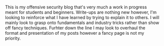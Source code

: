 This is my offensive security blog that's very much a work in progress meant for students and beginners. Write-ups are nothing new however, I'm looking to reinforce what I have learned by trying to explain it to others. I will mainly look to grasp onto fundamentals and industry tricks rather than show off fancy techniques. Furhter down the line I may look to overhaul the format and presentation of my posts however a fancy page is not my priority.
